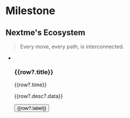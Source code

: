 # Milestone

## Nextme's Ecosystem

> Every move, every path, is interconnected.

<article class='py-4'>
  <ul class="flex flex-wrap justify-center gap-8 !pl-0">
    <li 
      v-for="(row,index) in milestone.cardsData" :key="`card-${index}`"
      class="w-full sm:w-72 h-[28rem] sm:animate__animated animate__fadeInRight transition-all rounded-2xl relative shadow-sm overflow-hidden"
      :style="{
        animationDelay: `${index * 0.5}s`,
      }"
    >
      <div 
        class='absolute w-full h-full' 
        :style="{ backgroundColor: row?.color }"
      >
        <image v-if="row?.image" alt="" :src="`${cdn}/${row?.image}`" class="object-cover w-full h-full" />
      </div>
      <section
        class='relative h-full text-sm text-white flex flex-col items-center'
      >
        <h3 class='!text-white'>{{row?.title}}</h3>
        <span>{{row?.time}}</span>
        <p class='px-4 leading-4'>{{row?.desc?.data}}</p>
        <a :href="row?.url" target='_blank' class='absolute bottom-4'>
          <button 
            :class="['rounded-md text-white border-white w-36 py-3 backdrop-blur-sm',row?.released ? 'rounded-3xl bg-zinc-950/10' : 'bg-stone-100/30']"
            :disabled="!row?.released"
          >{{row?.label}}
          </button>
        </a>
      </div>
    </li>
  </ul>
</article>
